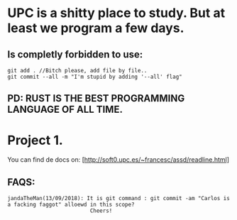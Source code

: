 # UPC is a shitty place to study. But at least we program a few days.

## **Is completly forbidden to use:**
```
git add . //Bitch please, add file by file..
git commit --all -m "I'm stupid by adding '--all' flag"
```

## **PD: RUST IS THE BEST PROGRAMMING LANGUAGE OF ALL TIME.**


# Project 1.

You can find de docs on: [http://soft0.upc.es/~francesc/assd/readline.html]

## **FAQS:**
```
jandaTheMan(13/09/2018): It is git command : git commit -am "Carlos is a facking faggot" alloewd in this scope? 
                          Cheers!
```
